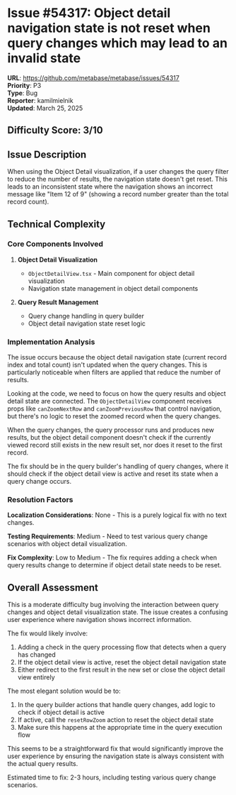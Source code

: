 # Issue #54317: Object detail navigation state is not reset when query changes which may lead to an invalid state

**URL**: https://github.com/metabase/metabase/issues/54317  
**Priority**: P3  
**Type**: Bug  
**Reporter**: kamilmielnik  
**Updated**: March 25, 2025

## Difficulty Score: 3/10

## Issue Description
When using the Object Detail visualization, if a user changes the query filter to reduce the number of results, the navigation state doesn't get reset. This leads to an inconsistent state where the navigation shows an incorrect message like "Item 12 of 9" (showing a record number greater than the total record count).

## Technical Complexity

### Core Components Involved
1. **Object Detail Visualization**
   - `ObjectDetailView.tsx` - Main component for object detail visualization
   - Navigation state management in object detail components

2. **Query Result Management**
   - Query change handling in query builder
   - Object detail navigation state reset logic

### Implementation Analysis
The issue occurs because the object detail navigation state (current record index and total count) isn't updated when the query changes. This is particularly noticeable when filters are applied that reduce the number of results.

Looking at the code, we need to focus on how the query results and object detail state are connected. The `ObjectDetailView` component receives props like `canZoomNextRow` and `canZoomPreviousRow` that control navigation, but there's no logic to reset the zoomed record when the query changes.

When the query changes, the query processor runs and produces new results, but the object detail component doesn't check if the currently viewed record still exists in the new result set, nor does it reset to the first record.

The fix should be in the query builder's handling of query changes, where it should check if the object detail view is active and reset its state when a query change occurs.

### Resolution Factors

**Localization Considerations**: None - This is a purely logical fix with no text changes.

**Testing Requirements**: Medium - Need to test various query change scenarios with object detail visualization.

**Fix Complexity**: Low to Medium - The fix requires adding a check when query results change to determine if object detail state needs to be reset.

## Overall Assessment
This is a moderate difficulty bug involving the interaction between query changes and object detail visualization state. The issue creates a confusing user experience where navigation shows incorrect information.

The fix would likely involve:
1. Adding a check in the query processing flow that detects when a query has changed
2. If the object detail view is active, reset the object detail navigation state
3. Either redirect to the first result in the new set or close the object detail view entirely

The most elegant solution would be to:
1. In the query builder actions that handle query changes, add logic to check if object detail is active
2. If active, call the `resetRowZoom` action to reset the object detail state
3. Make sure this happens at the appropriate time in the query execution flow

This seems to be a straightforward fix that would significantly improve the user experience by ensuring the navigation state is always consistent with the actual query results.

Estimated time to fix: 2-3 hours, including testing various query change scenarios.